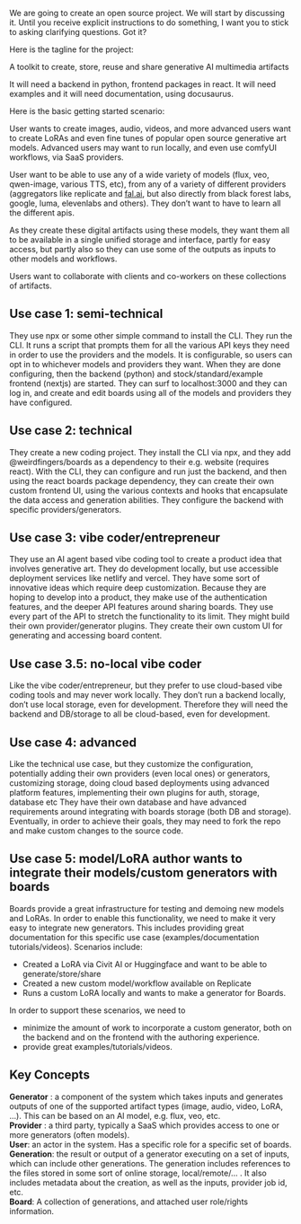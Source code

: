 We are going to create an open source project. We will start by discussing it. Until you receive explicit instructions to do something, I want you to stick to asking clarifying questions. Got it?

Here is the tagline for the project:

A toolkit to create, store, reuse and share generative AI multimedia artifacts

It will need a backend in python, frontend packages in react. It will need examples and it will need documentation, using docusaurus.

Here is the basic getting started scenario:

User wants to create images, audio, videos, and more advanced users want to create LoRAs and even fine tunes of popular open source generative art models. Advanced users may want to run locally, and even use comfyUI workflows, via SaaS providers.

User want to be able to use any of a wide variety of models (flux, veo, qwen-image, various TTS, etc), from any of a variety of different providers (aggregators like replicate and [fal.ai](http://fal.ai), but also directly from black forest labs, google, luma, elevenlabs and others). They don’t want to have to learn all the different apis.

As they create these digital artifacts using these models, they want them all to be available in a single unified storage and interface, partly for easy access, but partly also so they can use some of the outputs as inputs to other models and workflows.

Users want to collaborate with clients and co-workers on these collections of artifacts.

## Use case 1: semi-technical

They use npx or some other simple command to install the CLI. They run the CLI. It runs a script that prompts them for all the various API keys they need in order to use the providers and the models. It is configurable, so users can opt in to whichever models and providers they want. When they are done configuring, then the backend (python) and stock/standard/example frontend (nextjs) are started. They can surf to localhost:3000 and they can log in, and create and edit boards using all of the models and providers they have configured.

## Use case 2: technical

They create a new coding project. They install the CLI via npx, and they add @weirdfingers/boards as a dependency to their e.g. website (requires react). With the CLI, they can configure and run just the backend, and then using the react boards package dependency, they can create their own custom frontend UI, using the various contexts and hooks that encapsulate the data access and generation abilities. They configure the backend with specific providers/generators.

## Use case 3: vibe coder/entrepreneur

They use an AI agent based vibe coding tool to create a product idea that involves generative art. They do development locally, but use accessible deployment services like netlify and vercel. They have some sort of innovative ideas which require deep customization. Because they are hoping to develop into a product, they make use of the authentication features, and the deeper API features around sharing boards. They use every part of the API to stretch the functionality to its limit. They might build their own provider/generator plugins. They create their own custom UI for generating and accessing board content.

## Use case 3.5: no-local vibe coder

Like the vibe coder/entrepreneur, but they prefer to use cloud-based vibe coding tools and may never work locally. They don’t run a backend locally, don’t use local storage, even for development. Therefore they will need the backend and DB/storage to all be cloud-based, even for development.

## Use case 4: advanced

Like the technical use case, but they customize the configuration, potentially adding their own providers (even local ones) or generators, customizing storage, doing cloud based deployments using advanced platform features, implementing their own plugins for auth, storage, database etc They have their own database and have advanced requirements around integrating with boards storage (both DB and storage). Eventually, in order to achieve their goals, they may need to fork the repo and make custom changes to the source code.

## Use case 5: model/LoRA author wants to integrate their models/custom generators with boards

Boards provide a great infrastructure for testing and demoing new models and LoRAs. In order to enable this functionality, we need to make it very easy to integrate new generators. This includes providing great documentation for this specific use case (examples/documentation tutorials/videos). Scenarios include:

- Created a LoRA via Civit AI or Huggingface and want to be able to generate/store/share
- Created a new custom model/workflow available on Replicate
- Runs a custom LoRA locally and wants to make a generator for Boards.

In order to support these scenarios, we need to

- minimize the amount of work to incorporate a custom generator, both on the backend and on the frontend with the authoring experience.
- provide great examples/tutorials/videos.

## Key Concepts

**Generator** : a component of the system which takes inputs and generates outputs of one of the supported artifact types (image, audio, video, LoRA, …). This can be based on an AI model, e.g. flux, veo, etc.  
**Provider** : a third party, typically a SaaS which provides access to one or more generators (often models).  
**User**: an actor in the system. Has a specific role for a specific set of boards.  
**Generation**: the result or output of a generator executing on a set of inputs, which can include other generations. The generation includes references to the files stored in some sort of online storage, local/remote/… . It also includes metadata about the creation, as well as the inputs, provider job id, etc.  
**Board**: A collection of generations, and attached user role/rights information.
